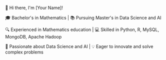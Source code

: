 👋 Hi there, I'm [Your Name]!

🎓 Bachelor's in Mathematics | 📚 Pursuing Master's in Data Science and AI

🔍 Experienced in Mathematics education | 💻 Skilled in Python, R, MySQL, MongoDB, Apache Hadoop

🤖 Passionate about Data Science and AI | 💡 Eager to innovate and solve complex problems

